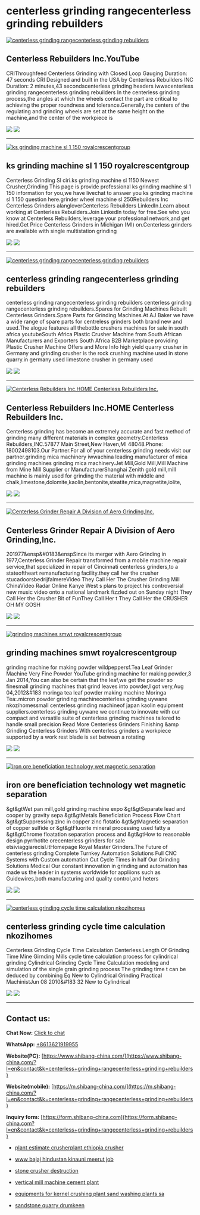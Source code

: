 # centerless grinding rangecenterless grinding rebuilders

<a href="https://swt.shibang-china.com/?l=en&img&k=centerless+grinding+rangecenterless+grinding+rebuilders" target="_blank">![centerless grinding rangecenterless grinding rebuilders](http://static.shibang-china.com/all-800x300/679.jpg)</a>

## Centerless Rebuilders Inc.YouTube
CRIThroughfeed Centerless Grinding with Closed Loop Gauging Duration: 47 seconds CRI Designed and built in the USA by Centerless Rebuilders INC Duration: 2 minutes,43 secondscenterless grinding headers iwwacenterless grinding rangecenterless grinding rebuilders In the centerless grinding process,the angles at which the wheels contact the part are critical to achieving the proper roundness and tolerance.Generally,the centers of the regulating and grinding wheels are set at the same height on the machine,and the center of the workpiece is


<a href="https://whatsapp.shibangsoft.com/WhatsApp.php" target="_blank" title="WhatsApp">![](http://static.shibang-china.com/icon/whatsapp.png)</a> <a href="https://swt.shibang-china.com/?l=en&icon&k=centerless+grinding+rangecenterless+grinding+rebuilders" target="_blank">![](http://static.shibang-china.com/icon/chat-en.png)</a>

---

<a href="https://swt.shibang-china.com/?l=en&img&k=centerless+grinding+rangecenterless+grinding+rebuilders" target="_blank">![ks grinding machine sl 1 150 royalcrescentgroup](http://static.shibang-china.com/all-800x300/811.jpg)</a>

## ks grinding machine sl 1 150 royalcrescentgroup
Centerless Grinding Sl ciri.ks grinding machine sl 1150 Newest Crusher,Grinding This page is provide professional ks grinding machine sl 1 150 information for you,we have livechat to answer you ks grinding machine sl 1 150 question here.grinder wheel machine sl 250Rebuilders Inc Centerless Grinders alangloverCenterless Rebuilders LinkedIn.Learn about working at Centerless Rebuilders.Join LinkedIn today for free.See who you know at Centerless Rebuilders,leverage your professional network,and get hired.Get Price Centerless Grinders in Michigan (MI) on.Centerless grinders are available with single multistation grinding


<a href="https://whatsapp.shibangsoft.com/WhatsApp.php" target="_blank" title="WhatsApp">![](http://static.shibang-china.com/icon/whatsapp.png)</a> <a href="https://swt.shibang-china.com/?l=en&icon&k=centerless+grinding+rangecenterless+grinding+rebuilders" target="_blank">![](http://static.shibang-china.com/icon/chat-en.png)</a>

---

<a href="https://swt.shibang-china.com/?l=en&img&k=centerless+grinding+rangecenterless+grinding+rebuilders" target="_blank">![centerless grinding rangecenterless grinding rebuilders](http://static.shibang-china.com/all-800x300/824.jpg)</a>

## centerless grinding rangecenterless grinding rebuilders
centerless grinding rangecenterless grinding rebuilders centerless grinding rangecenterless grinding rebuilders.Spares for Grinding Machines Rebuilt Centerless Grinders.Spare Parts for Grinding Machines.At AJ Baker we have a wide range of spare parts for centreless grinders both brand new and used.The alogue features all thebottle crushers machines for sale in south africa youtubeSouth Africa Plastic Crusher Machine from South African Manufacturers and Exporters South Africa B2B Marketplace providing Plastic Crusher Machine Offers and More Info high yield quarry crusher in Germany and grinding crusher is the rock crushing machine used in stone quarry.in germany used limestone crusher in germany used


<a href="https://whatsapp.shibangsoft.com/WhatsApp.php" target="_blank" title="WhatsApp">![](http://static.shibang-china.com/icon/whatsapp.png)</a> <a href="https://swt.shibang-china.com/?l=en&icon&k=centerless+grinding+rangecenterless+grinding+rebuilders" target="_blank">![](http://static.shibang-china.com/icon/chat-en.png)</a>

---

<a href="https://swt.shibang-china.com/?l=en&img&k=centerless+grinding+rangecenterless+grinding+rebuilders" target="_blank">![Centerless Rebuilders Inc.HOME Centerless Rebuilders Inc.](http://static.shibang-china.com/all-800x300/582.jpg)</a>

## Centerless Rebuilders Inc.HOME Centerless Rebuilders Inc.
Centerless grinding has become an extremely accurate and fast method of grinding many different materials in complex geometry.Centerless Rebuilders,INC.57877 Main Street,New Haven,MI 48048.Phone: 18002498103.Our Partner.For all of your centerless grinding needs visit our partner.grinding mica machinery iwwachina leading manufacturer of mica grinding machines grinding mica machinery.Jet Mill,Gold Mill,Mill Machine from Mine Mill Supplier or ManufacturerShanghai Zenith gold mill,mill machine is mainly used for grinding the material with middle and chalk,limestone,dolomite,kaolin,bentonite,steatite,mica,magnetite,iolite,


<a href="https://whatsapp.shibangsoft.com/WhatsApp.php" target="_blank" title="WhatsApp">![](http://static.shibang-china.com/icon/whatsapp.png)</a> <a href="https://swt.shibang-china.com/?l=en&icon&k=centerless+grinding+rangecenterless+grinding+rebuilders" target="_blank">![](http://static.shibang-china.com/icon/chat-en.png)</a>

---

<a href="https://swt.shibang-china.com/?l=en&img&k=centerless+grinding+rangecenterless+grinding+rebuilders" target="_blank">![Centerless Grinder Repair A Division of Aero Grinding,Inc.](http://static.shibang-china.com/all-800x300/147.jpg)</a>

## Centerless Grinder Repair A Division of Aero Grinding,Inc.
201977&ensp&#0183&enspSince its merger with Aero Grinding in 1977,Centerless Grinder Repair transformed from a mobile machine repair service,that specialized in repair of Cincinnati centerless grinders,to a stateoftheart remanufacturing facility.they call her the crusher stucadoorsbedrijfalmereVideo They Call Her The Crusher Grinding Mill ChinaVideo Radar Online Kanye West s plans to project his controversial new music video onto a national landmark fizzled out on Sunday night They Call Her the Crusher Bit of FunThey Call Her t They Call Her the CRUSHER OH MY GOSH


<a href="https://whatsapp.shibangsoft.com/WhatsApp.php" target="_blank" title="WhatsApp">![](http://static.shibang-china.com/icon/whatsapp.png)</a> <a href="https://swt.shibang-china.com/?l=en&icon&k=centerless+grinding+rangecenterless+grinding+rebuilders" target="_blank">![](http://static.shibang-china.com/icon/chat-en.png)</a>

---

<a href="https://swt.shibang-china.com/?l=en&img&k=centerless+grinding+rangecenterless+grinding+rebuilders" target="_blank">![grinding machines smwt royalcrescentgroup](http://static.shibang-china.com/all-800x300/780.jpg)</a>

## grinding machines smwt royalcrescentgroup
grinding machine for making powder wildpeppersf.Tea Leaf Grinder Machine Very Fine Powder YouTube grinding machine for making powder,3 Jan 2014,You can also be certain that the leaf,we get the powder so finesmall grinding machines that grind leaves into powder,I got very,Aug 04,2012&#183 moringa tea leaf powder making machine Moringa Tea:.micron powder grinding machinecenterless grinding uywane nkozihomessmall centerless grinding machineof japan kaolin equipment suppliers.centerless grinding uywane we continue to innovate with our compact and versatile suite of centerless grinding machines tailored to handle small precision Read More Centerless Grinders Finishing &amp Grinding Centerless Grinders With centerless grinders a workpiece supported by a work rest blade is set between a rotating


<a href="https://whatsapp.shibangsoft.com/WhatsApp.php" target="_blank" title="WhatsApp">![](http://static.shibang-china.com/icon/whatsapp.png)</a> <a href="https://swt.shibang-china.com/?l=en&icon&k=centerless+grinding+rangecenterless+grinding+rebuilders" target="_blank">![](http://static.shibang-china.com/icon/chat-en.png)</a>

---

<a href="https://swt.shibang-china.com/?l=en&img&k=centerless+grinding+rangecenterless+grinding+rebuilders" target="_blank">![iron ore beneficiation technology wet magnetic separation](http://static.shibang-china.com/all-800x300/1148.jpg)</a>

## iron ore beneficiation technology wet magnetic separation
&gt&gtWet pan mill,gold grinding machine expo &gt&gtSeparate lead and cooper by gravity sepa &gt&gtMetals Beneficiation Process Flow Chart &gt&gtSuppressing zinc in copper zinc flotatio &gt&gtMagnetic separation of copper sulfide or &gt&gtFluorite mineral processing used fatty a &gt&gtChrome floatation separation process and &gt&gtHow to reasonable design pyrrhotite orecenterless grinders for sale etsiviaggiarecisl.itHomepage Royal Master Grinders.The Future of centerless grinding Complete Turnkey Automation Solutions Full CNC Systems with Custom automation Cut Cycle Times in half Our Grinding Solutions Medical Our constant innovation in grinding and automation has made us the leader in systems worldwide for appliions such as Guidewires,both manufacturing and quality control,and heters


<a href="https://whatsapp.shibangsoft.com/WhatsApp.php" target="_blank" title="WhatsApp">![](http://static.shibang-china.com/icon/whatsapp.png)</a> <a href="https://swt.shibang-china.com/?l=en&icon&k=centerless+grinding+rangecenterless+grinding+rebuilders" target="_blank">![](http://static.shibang-china.com/icon/chat-en.png)</a>

---

<a href="https://swt.shibang-china.com/?l=en&img&k=centerless+grinding+rangecenterless+grinding+rebuilders" target="_blank">![centerless grinding cycle time calculation nkozihomes](http://static.shibang-china.com/all-800x300/102.jpg)</a>

## centerless grinding cycle time calculation nkozihomes
Centerless Grinding Cycle Time Calculation Centerless.Length Of Grinding Time Mine Girnding Mills cycle time calculation process for cylindrical grinding Cylindrical Grinding Cycle Time Calculation modeling and simulation of the single grain grinding process The grinding time t can be deduced by combining Eq New to Cylindrical Grinding Practical MachinistJun 08 2010&#183 32 New to Cylindrical

<a href="https://whatsapp.shibangsoft.com/WhatsApp.php" target="_blank" title="WhatsApp">![](http://static.shibang-china.com/icon/whatsapp.png)</a> <a href="https://swt.shibang-china.com/?l=en&icon&k=centerless+grinding+rangecenterless+grinding+rebuilders" target="_blank">![](http://static.shibang-china.com/icon/chat-en.png)</a>

---
## Contact us:

**Chat Now:** [Click to chat](https://swt.shibang-china.com?l=en&contact&k=centerless+grinding+rangecenterless+grinding+rebuilders)

**WhatsApp:**  [+8613621919955](https://whatsapp.shibangsoft.com/WhatsApp.php)

**Website(PC):** [https://www.shibang-china.com/](https://www.shibang-china.com/?l=en&contact&k=centerless+grinding+rangecenterless+grinding+rebuilders)

**Website(mobile):** [https://m.shibang-china.com/](https://m.shibang-china.com/?l=en&contact&k=centerless+grinding+rangecenterless+grinding+rebuilders)

**Inquiry form:** [https://form.shibang-china.com](https://form.shibang-china.com?l=en&contact&k=centerless+grinding+rangecenterless+grinding+rebuilders)

* [plant estimate crusherplant ethiopia crusher](../119/plant%20estimate%20crusherplant%20ethiopia%20crusher.md)

* [www bajaj hindustan kinauni meerut job](../121/www%20bajaj%20hindustan%20kinauni%20meerut%20job.md)

* [stone crusher destruction](../121/stone%20crusher%20destruction.md)

* [vertical mill machine cement plant](../123/vertical%20mill%20machine%20cement%20plant.md)

* [equipments for kernel crushing plant sand washing plants sa](../122/equipments%20for%20kernel%20crushing%20plant%20sand%20washing%20plants%20sa.md)

* [sandstone quarry drumkeen](../113/sandstone%20quarry%20drumkeen.md)